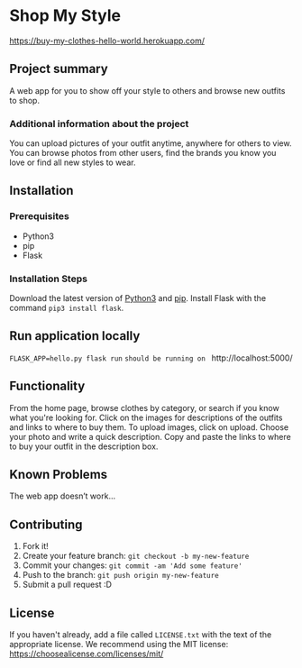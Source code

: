 # Shop My Style
https://buy-my-clothes-hello-world.herokuapp.com/

## Project summary

A web app for you to show off your style to others and browse new outfits to shop.

### Additional information about the project

You can upload pictures of your outfit anytime, anywhere for others to view. You can browse photos from other users, find the brands you know you love or find all new styles to wear.

## Installation

### Prerequisites

- Python3
- pip
- Flask

### Installation Steps

Download the latest version of [Python3](https://www.python.org/downloads/) and [pip](https://pypi.org/project/pip/).
Install Flask with the command `pip3 install flask`.

## Run application locally
`FLASK_APP=hello.py flask run`
`should be running on ` http://localhost:5000/

## Functionality

From the home page, browse clothes by category, or search if you know what you're looking for. Click on the images for descriptions of the outfits and links to where to buy them. To upload images, click on upload. Choose your photo and write a quick description. Copy and paste the links to where to buy your outfit in the description box.

## Known Problems

The web app doesn’t work...

## Contributing

1. Fork it!
2. Create your feature branch: `git checkout -b my-new-feature`
3. Commit your changes: `git commit -am 'Add some feature'`
4. Push to the branch: `git push origin my-new-feature`
5. Submit a pull request :D

## License

If you haven't already, add a file called `LICENSE.txt` with the text of the appropriate license.
We recommend using the MIT license: <https://choosealicense.com/licenses/mit/>

